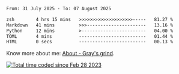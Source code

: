 <!--START_SECTION:waka-->

```txt
From: 31 July 2025 - To: 07 August 2025

zsh        4 hrs 15 mins   >>>>>>>>>>>>>>>>>>>>-----   81.27 %
Markdown   41 mins         >>>----------------------   13.16 %
Python     12 mins         >------------------------   04.00 %
TOML       4 mins          -------------------------   01.44 %
HTML       0 secs          -------------------------   00.13 %
```

<!--END_SECTION:waka-->

<!-- [![grayxu's github stats](https://github-readme-stats.vercel.app/api?username=grayxu&count_private=true&show_icons=true)](https://github.com/grayxu) -->

Know more about me: [About - Gray's grind](https://www.grayxu.cn/).
<p align="left">
  <a href="https://wakatime.com/@c69eb31e-43a1-463f-8968-c3449e386f57"><img src="https://wakatime.com/badge/user/c69eb31e-43a1-463f-8968-c3449e386f57.svg" title="Total time coded since Feb 28 2023" /></a>
</p>

